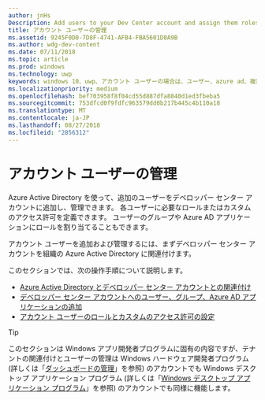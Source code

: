 ```yaml
---
author: jnHs
Description: Add users to your Dev Center account and assign them roles with specific permissions.
title: アカウント ユーザーの管理
ms.assetid: 9245F0D0-7D8F-4741-AFB4-FBA5601D0A9B
ms.author: wdg-dev-content
ms.date: 07/11/2018
ms.topic: article
ms.prod: windows
ms.technology: uwp
keywords: windows 10、uwp、アカウント ユーザーの場合は、ユーザー、azure ad、複数のユーザー、複数のユーザーを管理します。
ms.localizationpriority: medium
ms.openlocfilehash: bef703958f8f04cd55d887dfa8840d1ed3fbeba5
ms.sourcegitcommit: 753dfcd0f9fdfc963579dd0b217b445c4b110a18
ms.translationtype: MT
ms.contentlocale: ja-JP
ms.lasthandoff: 08/27/2018
ms.locfileid: "2856312"
---
```

# <a name="manage-account-users"></a>アカウント ユーザーの管理

Azure Active Directory を使って、追加のユーザーをデベロッパー センター アカウントに追加し、管理できます。 各ユーザーに必要なロールまたはカスタムのアクセス許可を定義できます。 ユーザーのグループや Azure AD アプリケーションにロールを割り当てることもできます。

アカウント ユーザーを追加および管理するには、まずデベロッパー センター アカウントを組織の Azure Active Directory に関連付けます。 

このセクションでは、次の操作手順について説明します。

-   [Azure Active Directory とデベロッパー センター アカウントとの関連付け](associate-azure-ad-with-dev-center.md)
-   [デベロッパー センター アカウントへのユーザー、グループ、Azure AD アプリケーションの追加](add-users-groups-and-azure-ad-applications.md)
-   [アカウント ユーザーのロールとカスタムのアクセス許可の設定](set-custom-permissions-for-account-users.md)

> [!TIP]
> このセクションは Windows アプリ開発者プログラムに固有の内容ですが、テナントの関連付けとユーザーの管理は Windows ハードウェア開発者プログラム (詳しくは「[ダッシュボードの管理](https://docs.microsoft.com/windows-hardware/drivers/dashboard/dashboard-administration)」を参照) のアカウントでも Windows デスクトップ アプリケーション プログラム (詳しくは「[Windows デスクトップ アプリケーション プログラム](https://docs.microsoft.com/windows/desktop/appxpkg/windows-desktop-application-program#add-and-manage-account-users)」を参照) のアカウントでも同様に機能します。
